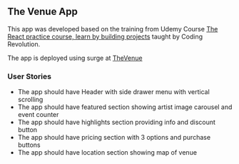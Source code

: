 ## The Venue App

This app was developed based on the training from Udemy Course [The React practice course, learn by building projects](https://www.udemy.com/the-react-practice-course-learn-by-building-projects/) taught by Coding Revolution.

The app is deployed using surge at [TheVenue](VenueApp.surge.sh)

### User Stories

* The app should have Header with side drawer menu with vertical scrolling
* The app should have featured section showing artist image carousel and event counter
* The app should have highlights section providing info and discount button
* The app should have pricing section with 3 options and purchase buttons
* The app should have location section showing map of venue


